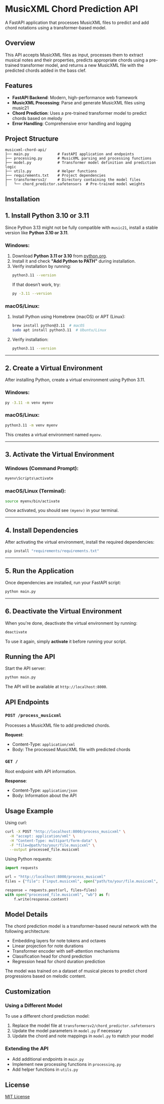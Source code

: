 # MusicXML Chord Prediction API

A FastAPI application that processes MusicXML files to predict and add chord notations using a transformer-based model.

## Overview

This API accepts MusicXML files as input, processes them to extract musical notes and their properties, predicts appropriate chords using a pre-trained transformer model, and returns a new MusicXML file with the predicted chords added in the bass clef.

## Features

-   **FastAPI Backend**: Modern, high-performance web framework
-   **MusicXML Processing**: Parse and generate MusicXML files using music21
-   **Chord Prediction**: Uses a pre-trained transformer model to predict chords based on melody
-   **Error Handling**: Comprehensive error handling and logging

## Project Structure

```
musicxml-chord-api/
├── main.py             # FastAPI application and endpoints
├── processing.py       # MusicXML parsing and processing functions
├── model.py            # Transformer model definition and prediction logic
├── utils.py            # Helper functions
├── requirements.txt    # Project dependencies
├── transformersv2/     # Directory containing the model files
│   └── chord_predictor.safetensors  # Pre-trained model weights
```

## Installation

## **1. Install Python 3.10 or 3.11**

Since Python 3.13 might not be fully compatible with `music21`, install a stable version like **Python 3.10 or 3.11**.

### **Windows:**

1. Download **Python 3.11 or 3.10** from [python.org](https://www.python.org/downloads/).
2. Install it and check **"Add Python to PATH"** during installation.
3. Verify installation by running:
    ```sh
    python3.11 --version
    ```
    If that doesn’t work, try:
    ```sh
    py -3.11 --version
    ```

### **macOS/Linux:**

1. Install Python using Homebrew (macOS) or APT (Linux):
    ```sh
    brew install python@3.11  # macOS
    sudo apt install python3.11  # Ubuntu/Linux
    ```
2. Verify installation:
    ```sh
    python3.11 --version
    ```

---

## **2. Create a Virtual Environment**

After installing Python, create a virtual environment using Python 3.11.

### **Windows:**

```sh
py -3.11 -m venv myenv
```

### **macOS/Linux:**

```sh
python3.11 -m venv myenv
```

This creates a virtual environment named `myenv`.

---

## **3. Activate the Virtual Environment**

### **Windows (Command Prompt):**

```sh
myenv\Scripts\activate
```

### **macOS/Linux (Terminal):**

```sh
source myenv/bin/activate
```

Once activated, you should see `(myenv)` in your terminal.

---

## **4. Install Dependencies**

After activating the virtual environment, install the required dependencies:

```sh
pip install "requirements/requirements.txt"
```

---

## **5. Run the Application**

Once dependencies are installed, run your FastAPI script:

```sh
python main.py
```

---

## **6. Deactivate the Virtual Environment**

When you're done, deactivate the virtual environment by running:

```sh
deactivate
```

To use it again, simply **activate** it before running your script.

## Running the API

Start the API server:

```bash
python main.py
```

The API will be available at `http://localhost:8000`.

## API Endpoints

### `POST /process_musicxml`

Processes a MusicXML file to add predicted chords.

**Request**:

-   Content-Type: `application/xml`
-   Body: The processed MusicXML file with predicted chords

### `GET /`

Root endpoint with API information.

**Response**:

-   Content-Type: `application/json`
-   Body: Information about the API

## Usage Example

Using curl:

```bash
curl -X POST "http://localhost:8000/process_musicxml" \
  -H "accept: application/xml" \
  -H "Content-Type: multipart/form-data" \
  -F "file=@path/to/your/file.musicxml" \
  --output processed_file.musicxml
```

Using Python requests:

```python
import requests

url = "http://localhost:8000/process_musicxml"
files = {"file": ("input.musicxml", open("path/to/your/file.musicxml", "rb"), "application/xml")}

response = requests.post(url, files=files)
with open("processed_file.musicxml", "wb") as f:
    f.write(response.content)
```

## Model Details

The chord prediction model is a transformer-based neural network with the following architecture:

-   Embedding layers for note tokens and octaves
-   Linear projection for note durations
-   Transformer encoder with self-attention mechanisms
-   Classification head for chord prediction
-   Regression head for chord duration prediction

The model was trained on a dataset of musical pieces to predict chord progressions based on melodic content.

## Customization

### Using a Different Model

To use a different chord prediction model:

1. Replace the model file at `transformersv2/chord_predictor.safetensors`
2. Update the model parameters in `model.py` if necessary
3. Update the chord and note mappings in `model.py` to match your model

### Extending the API

-   Add additional endpoints in `main.py`
-   Implement new processing functions in `processing.py`
-   Add helper functions in `utils.py`

## License

[MIT License](LICENSE)
